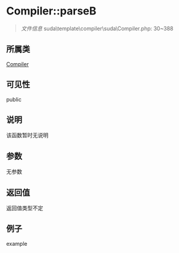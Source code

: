 # Compiler::parseB

> *文件信息* suda\template\compiler\suda\Compiler.php: 30~388
## 所属类 

[Compiler](../Compiler.md)

## 可见性

  public  
## 说明

该函数暂时无说明

## 参数

无参数

## 返回值
返回值类型不定

## 例子

example